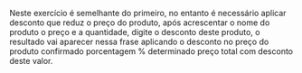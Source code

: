 Neste exercício é semelhante do primeiro, no entanto é necessário aplicar
desconto que reduz o preço do produto, após acrescentar o nome do produto
o preço  e a quantidade, digite o desconto deste produto, o resultado vai
aparecer nessa frase aplicando o desconto no preço do produto confirmado
porcentagem % determinado preço total com desconto deste valor.
